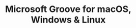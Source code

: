 ---
name: Microsoft Groove
url: 'https://music.microsoft.com'
category: Music
title: 'Microsoft Groove for macOS, Windows & Linux'
key: microsoft-groove

---